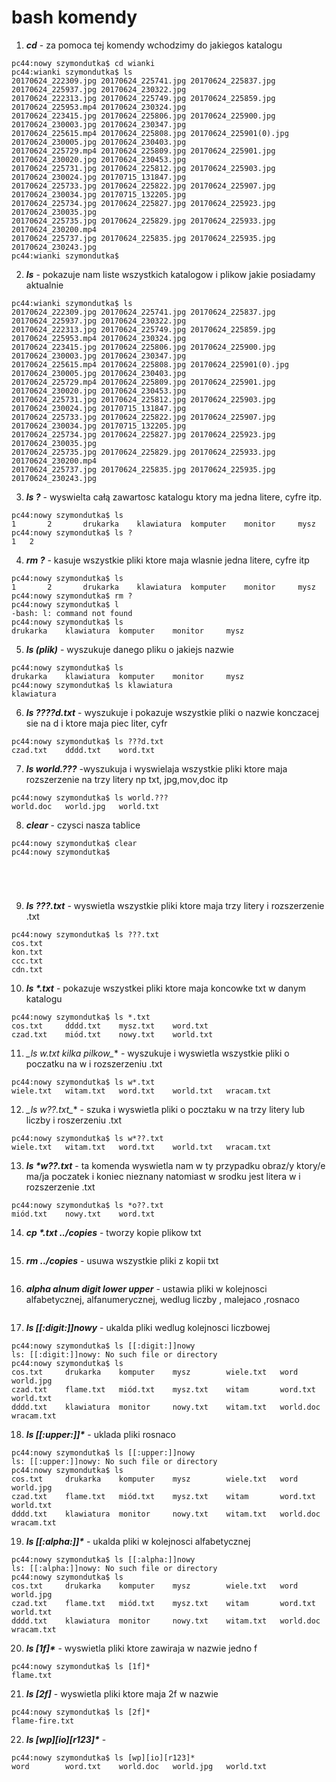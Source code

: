# bash komendy

1. **_cd_** - za pomoca tej komendy wchodzimy do jakiegos katalogu
```
pc44:nowy szymondutka$ cd wianki
pc44:wianki szymondutka$ ls
20170624_222309.jpg	20170624_225741.jpg	20170624_225837.jpg	20170624_225937.jpg	20170624_230322.jpg
20170624_222313.jpg	20170624_225749.jpg	20170624_225859.jpg	20170624_225953.mp4	20170624_230324.jpg
20170624_223415.jpg	20170624_225806.jpg	20170624_225900.jpg	20170624_230003.jpg	20170624_230347.jpg
20170624_225615.mp4	20170624_225808.jpg	20170624_225901(0).jpg	20170624_230005.jpg	20170624_230403.jpg
20170624_225729.mp4	20170624_225809.jpg	20170624_225901.jpg	20170624_230020.jpg	20170624_230453.jpg
20170624_225731.jpg	20170624_225812.jpg	20170624_225903.jpg	20170624_230024.jpg	20170715_131847.jpg
20170624_225733.jpg	20170624_225822.jpg	20170624_225907.jpg	20170624_230034.jpg	20170715_132205.jpg
20170624_225734.jpg	20170624_225827.jpg	20170624_225923.jpg	20170624_230035.jpg
20170624_225735.jpg	20170624_225829.jpg	20170624_225933.jpg	20170624_230200.mp4
20170624_225737.jpg	20170624_225835.jpg	20170624_225935.jpg	20170624_230243.jpg
pc44:wianki szymondutka$
```
2. **_ls_** - pokazuje nam liste wszystkich katalogow i plikow jakie posiadamy aktualnie
```
pc44:wianki szymondutka$ ls
20170624_222309.jpg	20170624_225741.jpg	20170624_225837.jpg	20170624_225937.jpg	20170624_230322.jpg
20170624_222313.jpg	20170624_225749.jpg	20170624_225859.jpg	20170624_225953.mp4	20170624_230324.jpg
20170624_223415.jpg	20170624_225806.jpg	20170624_225900.jpg	20170624_230003.jpg	20170624_230347.jpg
20170624_225615.mp4	20170624_225808.jpg	20170624_225901(0).jpg	20170624_230005.jpg	20170624_230403.jpg
20170624_225729.mp4	20170624_225809.jpg	20170624_225901.jpg	20170624_230020.jpg	20170624_230453.jpg
20170624_225731.jpg	20170624_225812.jpg	20170624_225903.jpg	20170624_230024.jpg	20170715_131847.jpg
20170624_225733.jpg	20170624_225822.jpg	20170624_225907.jpg	20170624_230034.jpg	20170715_132205.jpg
20170624_225734.jpg	20170624_225827.jpg	20170624_225923.jpg	20170624_230035.jpg
20170624_225735.jpg	20170624_225829.jpg	20170624_225933.jpg	20170624_230200.mp4
20170624_225737.jpg	20170624_225835.jpg	20170624_225935.jpg	20170624_230243.jpg
```
3. **_ls ?_** - wyswielta całą zawartosc katalogu ktory ma jedna litere, cyfre itp.
```
pc44:nowy szymondutka$ ls
1		2		drukarka	klawiatura	komputer	monitor		mysz
pc44:nowy szymondutka$ ls ?
1	2
```
4. **_rm ?_** - kasuje wszystkie pliki ktore maja wlasnie jedna litere, cyfre itp
```
pc44:nowy szymondutka$ ls
1		2		drukarka	klawiatura	komputer	monitor		mysz
pc44:nowy szymondutka$ rm ?
pc44:nowy szymondutka$ l
-bash: l: command not found
pc44:nowy szymondutka$ ls
drukarka	klawiatura	komputer	monitor		mysz
```
5. **_ls (plik)_** - wyszukuje danego pliku o jakiejs nazwie
```
pc44:nowy szymondutka$ ls
drukarka	klawiatura	komputer	monitor		mysz
pc44:nowy szymondutka$ ls klawiatura
klawiatura
```
6. **_ls ????d.txt_** - wyszukuje i pokazuje wszystkie pliki o nazwie konczacej sie na d i ktore maja piec liter, cyfr
```
pc44:nowy szymondutka$ ls ???d.txt
czad.txt	dddd.txt	word.txt
``` 
7. **_ls world.???_** -wyszukuja i wyswielaja wszystkie pliki ktore maja rozszerzenie na trzy litery np txt, jpg,mov,doc itp
```
pc44:nowy szymondutka$ ls world.???
world.doc	world.jpg	world.txt
``` 
8. **_clear_** - czysci nasza tablice
```
pc44:nowy szymondutka$ clear
pc44:nowy szymondutka$





```
9. **_ls ???.txt_** - wyswietla wszystkie pliki ktore maja trzy litery i rozszerzenie .txt
```
pc44:nowy szymondutka$ ls ???.txt
cos.txt
kon.txt
ccc.txt
cdn.txt
```
10. **_ls *.txt_** - pokazuje wszystkei pliki ktore maja koncowke txt w danym katalogu
```
pc44:nowy szymondutka$ ls *.txt
cos.txt		dddd.txt	mysz.txt	word.txt
czad.txt	miód.txt	nowy.txt	world.txt
```
11. **_ls w*.txt kilka pilkow_** - wyszukuje i wyswietla wszystkie pliki o poczatku na w i rozszerzeniu .txt
```
pc44:nowy szymondutka$ ls w*.txt
wiele.txt	witam.txt	word.txt	world.txt	wracam.txt
```
12. **_ls w*??.txt_** - szuka i wyswietla pliki o pocztaku w na trzy litery lub liczby i roszerzeniu .txt
```
pc44:nowy szymondutka$ ls w*??.txt
wiele.txt	witam.txt	word.txt	world.txt	wracam.txt
```
13. **_ls *w??.txt_** - ta komenda wyswietla nam w ty przypadku obraz/y ktory/e ma/ja poczatek i koniec nieznany natomiast w srodku jest litera w i rozszerzenie .txt 
```
pc44:nowy szymondutka$ ls *o??.txt
miód.txt	nowy.txt	word.txt
```
14. **_cp *.txt ../copies_** - tworzy kopie plikow txt 
```
```
15. **_rm ../copies_** -  usuwa wszystkie pliki z kopii txt
```
```
16. **_alpha alnum digit lower upper_** - ustawia pliki w kolejnosci alfabetycznej, alfanumerycznej, wedlug liczby , malejaco ,rosnaco
```
```
17. **_ls [[:digit:]]nowy_** - ukalda pliki wedlug kolejnosci liczbowej
```
pc44:nowy szymondutka$ ls [[:digit:]]nowy
ls: [[:digit:]]nowy: No such file or directory
pc44:nowy szymondutka$ ls
cos.txt		drukarka	komputer	mysz		wiele.txt	word		world.jpg
czad.txt	flame.txt	miód.txt	mysz.txt	witam		word.txt	world.txt
dddd.txt	klawiatura	monitor		nowy.txt	witam.txt	world.doc	wracam.txt
```
18. **_ls [[:upper:]]*_** - uklada pliki rosnaco
```
pc44:nowy szymondutka$ ls [[:upper:]]nowy
ls: [[:upper:]]nowy: No such file or directory
pc44:nowy szymondutka$ ls
cos.txt		drukarka	komputer	mysz		wiele.txt	word		world.jpg
czad.txt	flame.txt	miód.txt	mysz.txt	witam		word.txt	world.txt
dddd.txt	klawiatura	monitor		nowy.txt	witam.txt	world.doc	wracam.txt
```
19. **_ls [[:alpha:]]*_** - ukalda pliki w kolejnosci alfabetycznej
```
pc44:nowy szymondutka$ ls [[:alpha:]]nowy
ls: [[:alpha:]]nowy: No such file or directory
pc44:nowy szymondutka$ ls
cos.txt		drukarka	komputer	mysz		wiele.txt	word		world.jpg
czad.txt	flame.txt	miód.txt	mysz.txt	witam		word.txt	world.txt
dddd.txt	klawiatura	monitor		nowy.txt	witam.txt	world.doc	wracam.txt
```

20. **_ls [1f]*_** - wyswietla pliki ktore zawiraja w nazwie jedno f 
```
pc44:nowy szymondutka$ ls [1f]*
flame.txt
```
21. **_ls [2f]_** - wyswietla pliki ktore maja 2f w nazwie
```
pc44:nowy szymondutka$ ls [2f]*
flame-fire.txt
```
22. **_ls [wp][io][r123]*_** - 
``` 
pc44:nowy szymondutka$ ls [wp][io][r123]*
word		word.txt	world.doc	world.jpg	world.txt
```
